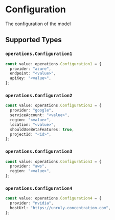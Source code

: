 # Configuration

The configuration of the model


## Supported Types

### `operations.Configuration1`

```typescript
const value: operations.Configuration1 = {
  provider: "azure",
  endpoint: "<value>",
  apiKey: "<value>",
};
```

### `operations.Configuration2`

```typescript
const value: operations.Configuration2 = {
  provider: "google",
  serviceAccount: "<value>",
  region: "<value>",
  location: "<value>",
  shouldUseBetaFeatures: true,
  projectId: "<id>",
};
```

### `operations.Configuration3`

```typescript
const value: operations.Configuration3 = {
  provider: "aws",
  region: "<value>",
};
```

### `operations.Configuration4`

```typescript
const value: operations.Configuration4 = {
  provider: "nvidia",
  hostUrl: "https://unruly-concentration.com",
};
```

